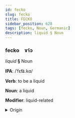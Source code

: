 ```yaml
---
id: fecko
slug: fecko
title: FECKO
sidebar_position: 628
tags: [fecko, Noun, Germanic]
description: liquid § Noun
---
```


### fecko&emsp;<span kind="abugida">ɤ̄ɿɔ</span>

*liquid* **§** Noun

**IPA**: /ˈfɛt͡ɕ.kɑ/

**Verb**: to be a liquid

**Noun**: a liquid

**Modifier**: liquid-related

<details>
    <summary>Origin</summary>
    Swedish vätska [vɛːtskɑ]<br/>
    <em>Germanic Language Family</em>
</details>